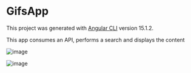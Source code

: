 # GifsApp

This project was generated with [Angular CLI](https://github.com/angular/angular-cli) version 15.1.2.

This app consumes an API, performs a search and displays the content

![image](https://user-images.githubusercontent.com/88306247/223000479-5036123f-0f28-44f5-b26c-4dbdd18718a7.png)

![image](https://user-images.githubusercontent.com/88306247/223000576-eca25395-5329-4d5e-a5b9-f390fb51608d.png)

